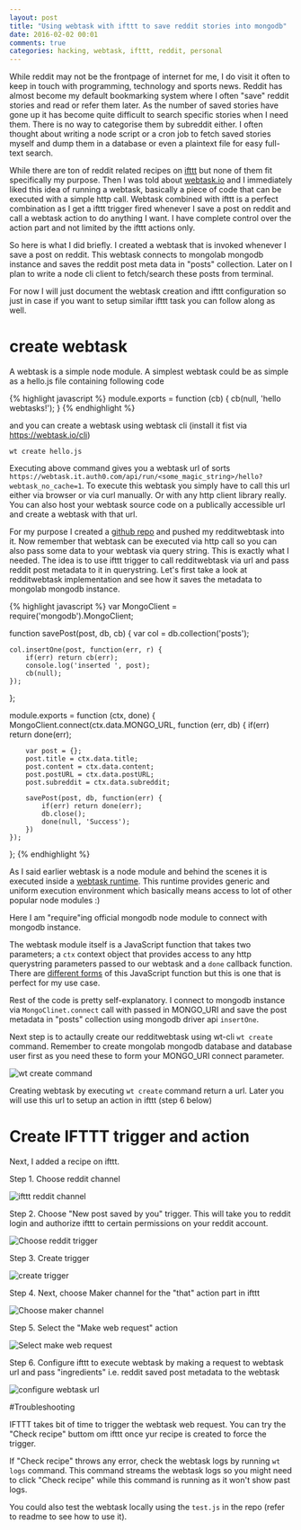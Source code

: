 ```yaml
---
layout: post
title: "Using webtask with ifttt to save reddit stories into mongodb"
date: 2016-02-02 00:01
comments: true
categories: hacking, webtask, ifttt, reddit, personal
---
```


While reddit may not be the frontpage of internet for me, I do visit it often to keep in touch with programming, technology and sports news. Reddit has almost become my default bookmarking system where I often "save" reddit stories and read or refer them later. As the number of saved stories have gone up it has become quite difficult to search specific stories when I need them. There is no way to categorise them by subreddit either. I often thought about writing a node script or a cron job to fetch saved stories myself and dump them in a database or even a plaintext file for easy full-text search.

While there are ton of reddit related recipes on [ifttt](http://ifttt.com/) but none of them fit specifically my purpose. Then I was told about [webtask.io](https://webtask.io/) and I immediately liked this idea of running a webtask, basically a piece of code that can be executed with a simple http call. Webtask combined with ifttt is a perfect combination as I get a ifttt trigger fired whenever I save a post on reddit and call a webtask action to do anything I want. I have complete control over the action part and not limited by the ifttt actions only.

So here is what I did briefly. I created a webtask that is invoked whenever I save a post on reddit. This webtask connects to mongolab mongodb instance and saves the reddit post meta data in "posts" collection. Later on I plan to write a node cli client to fetch/search these posts from terminal.

For now I will just document the webtask creation and ifttt configuration so just in case if you want to setup similar ifttt task you can follow along as well.

# create webtask
A webtask is a simple node module. A simplest webtask could be as simple as a hello.js file containing following code

{% highlight javascript %}
module.exports = function (cb) {
  cb(null, 'hello webtasks!');
}
{% endhighlight %}

and you can create a webtask using webtask cli (install it fist via https://webtask.io/cli)

`wt create hello.js`

Executing above command gives you a webtask url of sorts `https://webtask.it.auth0.com/api/run/<some_magic_string>/hello?webtask_no_cache=1`. To execute this webtask you simply have to call this url either via browser or via curl manually. Or with any http client library really. You can also host your webtask source code on a publically accessible url and create a webtask with that url.

For my purpose I created a [github repo](https://github.com/ashishdasnurkar/redditwebtask) and pushed my redditwebtask into it. Now remember that webtask can be executed via http call so you can also pass some data to your webtask via query string. This is exactly what I needed. The idea is to use ifttt trigger to call redditwebtask via url and pass reddit post metadata to it in querystring. Let's first take a look at redditwebtask implementation and see how it saves the metadata to mongolab mongodb instance.

{% highlight javascript %}
var MongoClient = require('mongodb').MongoClient;

function savePost(post, db, cb) {
	var col = db.collection('posts');

	col.insertOne(post, function(err, r) {
		if(err) return cb(err);
    	console.log('inserted ', post);
    	cb(null);
	});
};

module.exports = function (ctx, done) { 
	MongoClient.connect(ctx.data.MONGO_URL, function (err, db) {
	    if(err) return done(err);

	    var post = {};
	    post.title = ctx.data.title;
	    post.content = ctx.data.content;
	    post.postURL = ctx.data.postURL;
	    post.subreddit = ctx.data.subreddit;

	    savePost(post, db, function(err) {
	    	if(err) return done(err);
	    	db.close();
	    	done(null, 'Success');
	    })
	});
};
{% endhighlight %}

As I said earlier webtask is a node module and behind the scenes it is executed inside a [webtask runtime](https://webtask.io/docs/how). This runtime provides generic and uniform execution environment which basically means access to lot of other popular node modules :)

Here I am "require"ing official mongodb node module to connect with mongodb instance.

The webtask module itself is a JavaScript function that takes two parameters; a `ctx` context object that provides access to any http querystring parameters passed to our webtask and a `done` callback function. There are [different forms](https://webtask.io/docs/model) of this JavaScript function but this is one that is perfect for my use case.

Rest of the code is pretty self-explanatory. I connect to mongodb instance via `MongoClinet.connect` call with passed in MONGO_URI and save the post metadata in "posts" collection using mongodb driver api `insertOne`.

Next step is to actaully create our redditwebtask using wt-cli `wt create` command. Remember to create mongolab mongodb database and database user first as you need these to form your MONGO_URI connect parameter.

![wt create command](/public/images/create_webtask_command.png)

Creating webtask by executing `wt create` command return a url. Later you will use this url to setup an action in ifttt (step 6 below)

# Create IFTTT trigger and action

Next, I added a recipe on ifttt.

Step 1. Choose reddit channel

![ifttt reddit channel](/public/images/choose_reddit_trigger_step1.png)

Step 2. Choose "New post saved by you" trigger.
This will take you to reddit login and authorize ifttt to certain permissions on your reddit account.

![Choose reddit trigger](/public/images/choose_post_save_trigger_step2.png)

Step 3. Create trigger

![create trigger](/public/images/create_trigger_step3.png)

Step 4. Next, choose Maker channel for the "that" action part in ifttt

![Choose maker channel](/public/images/choose_maker_channel_step4.png)

Step 5. Select the "Make web request" action

![Select make web request](/public/images/choose_make_web_request_step5.png)

Step 6. Configure ifttt to execute webtask by making a request to webtask url and pass "ingredients" i.e. reddit saved post metadata to the webtask

![configure webtask url](/public/images/maker_channel_settings_step6.png)

#Troubleshooting

IFTTT takes bit of time to trigger the webtask web request. You can try the "Check recipe" buttom om ifttt once yur recipe is created to force the trigger.

If "Check recipe" throws any error, check the webtask logs by running `wt logs` command. This command streams the webtask logs so you might need to click "Check recipe" while this command is running as it won't show past logs.

You could also test the webtask locally using the `test.js` in the repo (refer to readme to see how to use it).






